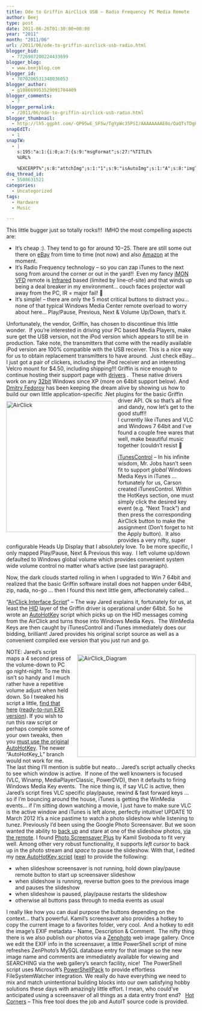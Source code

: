```yaml
---
title: Ode to Griffin AirClick USB – Radio Frequency PC Media Remote
author: Beej
type: post
date: 2011-06-26T01:30:00+00:00
year: "2011"
month: "2011/06"
url: /2011/06/ode-to-griffin-airclick-usb-radio.html
blogger_bid:
  - 7726907200224433699
blogger_blog:
  - www.beejblog.com
blogger_id:
  - 7070206531348036053
blogger_author:
  - g108669953529091704409
blogger_comments:
  - 7
blogger_permalink:
  - /2011/06/ode-to-griffin-airclick-usb-radio.html
blogger_thumbnail:
  - http://lh5.ggpht.com/-QP95wE_SF5w/TgYpWc35PSI/AAAAAAAAE8o/QaQTsTDgHuw/AirClick%25255B5%25255D.png?imgmax=800
snapEdIT:
  - 1
snapTW:
  - |
    s:195:"a:1:{i:0;a:7:{s:9:"msgFormat";s:27:"%TITLE%
    %URL%
    
    %EXCERPT%";s:8:"attchImg";s:1:"1";s:9:"isAutoImg";s:1:"A";s:8:"imgToUse";s:0:"";s:9:"isAutoURL";s:1:"A";s:8:"urlToUse";s:0:"";s:2:"do";i:0;}}";
dsq_thread_id:
  - 5508631521
categories:
  - Uncategorized
tags:
  - Hardware
  - Music

---
```

This little bugger just so totally rocks!!!&#160; IMHO the most compelling aspects are:

  * It’s cheap :). They tend to go for around $10-$25. There are still some out there on <a href="http://shop.ebay.com/i.html?_nkw=airclick+usb" target="_blank">eBay</a> from time to time (not now) and also <a href="http://www.amazon.com/s/ref=nb_sb_noss?url=field-keywords=airclick+usb" target="_blank">Amazon</a> at the moment. 
  * It’s Radio Frequency technology – so you can zap iTunes to the next song from around the corner or out in the yard!!&#160; Even my fancy <a href="http://www.soundgraph.com/vfd-feature-en/" target="_blank">iMON VFD</a> remote is <a href="http://en.wikipedia.org/wiki/Infrared_Data_Association" target="_blank">Infrared</a> based (limited by line-of-site) and that winds up being a deal breaker in my environment… couch faces projector wall away from the PC, IR = major fail! 🙁 
  * It’s simple! – there are only the 5 most critical buttons to distract you… none of that typical Windows Media Center remote overload to worry about here… Play/Pause, Previous, Next & Volume Up/Down, that’s it. 

Unfortunately, the vendor, Griffin, has chosen to discontinue this little wonder.&#160; If you’re interested in driving your PC based Media Players, make sure get the USB version, not the iPod version which appears to still be in production. Take note, the transmitters that come with the readily available iPod version are 100% compatible with the USB receiver. This is a nice way for us to obtain replacement transmitters to have around.&#160; Just check eBay… I just got a pair of clickers, including the iPod receiver and an interesting Velcro mount for $4.50, including shipping!!! Griffin is nice enough to continue hosting their support page with <a href="http://www.griffintechnology.com/support/airclick-usb" target="_blank">drivers</a> <whew>.&#160; These native drivers work on any <u>32bit</u> Windows since XP (more on 64bit support below). And <a href="http://www.dimin.net/software/airclick/" target="_blank">Dmitry Fedorov</a> has been keeping the dream alive by showing us how to build our own little application-specific .Net plugins for the basic Griffin driver API. <a href="http://www.amazon.com/s/ref=nb_sb_noss?url=field-keywords=airclick+usb" target="_blank"><img style="background-image: none; border-right-width: 0px; margin: 10px 15px 20px 0px; padding-left: 0px; padding-right: 0px; display: inline; float: left; border-top-width: 0px; border-bottom-width: 0px; border-left-width: 0px; padding-top: 0px" title="AirClick" border="0" alt="AirClick" align="left" src="http://lh5.ggpht.com/-QP95wE_SF5w/TgYpWc35PSI/AAAAAAAAE8o/QaQTsTDgHuw/AirClick%25255B5%25255D.png?imgmax=800" width="282" height="348" /></a>Ok so that’s all fine and dandy, now let’s get to the good stuff!!   
I currently like iTunes and VLC and Windows 7 64bit and I’ve found a couple free wares that well, make beautiful music together (couldn’t resist 🙂 

<a href="http://itunescontrol.com/" target="_blank">iTunesControl</a> – In his infinite wisdom, Mr. Jobs hasn’t seen fit to support _global_ Windows Media Keys in iTunes … fortunately for us, Carson created iTunesControl. Within the HotKeys section, one must simply click the desired key event (e.g. “Next Track”) and then press the corresponding AirClick button to make the assignment (Don’t forget to hit the Apply button).&#160; It also provides a very nifty, super configurable Heads Up Display that I absolutely love. To be more specific, I only mapped Play/Pause, Next & Previous this way.&#160; I left volume up/down defaulted to Windows global volume which provides convenient system wide volume control no matter what’s active (see last paragraph). 

Now, the dark clouds started rolling in when I upgraded to Win 7 64bit and realized that the basic Griffin software install does not happen under 64bit, zip, nada, no-go <waaahh>… then I found this next little gem, affectionately called… 

“<a href="http://www.slothlovechunk.net/projects/airclick_interface_script.html" target="_blank">AirClick Interface Script</a>” &#8211; The way Jared explains it, fortunately for us, at least the <a href="http://en.wikipedia.org/wiki/Human_interface_device" target="_blank">HID</a> layer of the Griffin driver is operational under 64bit. So he wrote an <a href="http://www.autohotkey.com/" target="_blank">AutoHotKey</a> script which picks up on the HID messages coming from the AirClick and turns those into Windows Media Keys.&#160; The WinMedia Keys are then caught by iTunesControl and iTunes immediately does our bidding, brilliant! Jared provides his original script source as well as a convenient compiled exe version that you just run and go. 

[<img style="background-image: none; border-right-width: 0px; margin: 15px 0px 15px 14px; padding-left: 0px; padding-right: 0px; display: inline; float: right; border-top-width: 0px; border-bottom-width: 0px; border-left-width: 0px; padding-top: 0px" title="AirClick_Diagram" border="0" alt="AirClick_Diagram" align="right" src="http://lh6.ggpht.com/-NfBz4th8Z2E/TgZQdOB3baI/AAAAAAAAE8w/GjrE8AtptGg/AirClick_Diagram_thumb%25255B9%25255D.png?imgmax=800" width="315" height="273" />][1]NOTE: Jared’s script maps a 4 second press of the volume-down to PC go night-night. To me this isn’t so handy and I much rather have a repetitive volume adjust when held down. So I tweaked his script a little, <a href="http://code.google.com/p/beejcode/source/browse/trunk/Griffin%20AirClick%20AutoHotKey%20Script/airclick-nosleep.ahk" target="_blank">find that here</a> (<a href="http://beejcode.googlecode.com/svn/trunk/Griffin%20AirClick%20AutoHotKey%20Script/airclick-nosleep.exe" target="_blank">ready-to-run EXE version</a>). If you wish to run this raw script or perhaps compile some of your own tweaks, then you <a href="http://www.autohotkey.com/download/" target="_blank">must use the original AutoHotKey</a>. The newer “AutoHotKey_L” branch would not work for me. The last thing I’ll mention is subtle but neato… Jared’s script actually checks to see which window is active.&#160; If none of the well knowners is focused (VLC, Winamp, MediaPlayerClassic, PowerDVD), then it defaults to firing Windows Media Key events.&#160; The nice thing is, if say VLC is active, then Jared’s script fires VLC specific play/pause, rewind & fast forward keys … so if I’m bouncing around the house, iTunes is getting the WinMedia events… if I’m sitting down watching a movie, I just have to make sure VLC is the active window and iTunes is left alone, perfectly intuitive! UPDATE 10 March 2012 It’s a nice pastime to watch a photo slideshow while listening to tunez. Previously I’d been using the Google Photo Screensaver. But we soon wanted the ability to <u>back up</u> and stare at one of the slideshow photos, <u>via the remote</u>. I found <a href="http://pssp.svoboda.biz/" target="_blank">Photo Screensaver Plus</a> by Kamil Svoboda to fit very well. Among other very robust functionality, it supports _left cursor_ to back up in the photo stream and _space_ to pause the slideshow. With that, I edited my <a href="http://beejcode.googlecode.com/svn/trunk/Griffin%20AirClick%20AutoHotKey%20Script/airclick-screensaver.ahk" target="_blank">new AutoHotKey script</a> (<a href="http://beejcode.googlecode.com/svn/trunk/Griffin%20AirClick%20AutoHotKey%20Script/airclick-screensaver.exe" target="_blank">exe</a>) to provide the following:

  * when slideshow screensaver is not running, hold down play/pause remote button to start up screensaver slideshow 
  * when slideshow is running, reverse button goes to the previous image and pauses the slideshow 
  * when slideshow is paused, play/pause restarts the slideshow 
  * otherwise all buttons pass through to media events as usual 

I really like how you can dual purpose the buttons depending on the context… that’s powerful. Kamil’s screensaver also provides a hotkey to copy the current image to a favorites folder, very cool.&#160; And a hotkey to edit the image’s EXIF metadata – Name, Description & Comment.&#160; The nifty thing there is we also publish our photos via a <a href="/2010/10/self-hosting-zenphoto-on-windows-7-iis7.html" target="_blank">Zenphoto</a> web image gallery. Once we edit the EXIF info in the screensaver, a little PowerShell script of mine refreshes ZenPhoto’s MySQL database entry for that image so the new image name and comments are immediately available for viewing and SEARCHING via the web gallery’s search facility, nice!&#160; The PowerShell script uses Microsoft’s <a href="http://archive.msdn.microsoft.com/PowerShellPack" target="_blank">PowerShellPack</a> to provide effortless FileSystemWatcher integration. We really do have everything we need to mix and match unintentional building blocks into our own satisfying hobby solutions these days with amazingly little effort. I mean, who could’ve anticipated using a screensaver of all things as a data entry front end? &#160; <a href="http://sites.google.com/site/programsforpeers/hotcorners" target="_blank">Hot Corners</a> &#8211; This free tool does the job and AutoIT source code is provided.

 [1]: http://lh3.ggpht.com/-dL-pU3fG8Hc/TgZQcVITrNI/AAAAAAAAE8s/AiXbWSp8DUo/s1600-h/AirClick_Diagram%25255B17%25255D.png